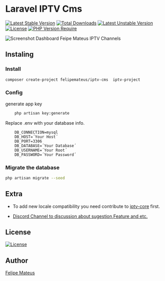 # Laravel IPTV Cms

[![Latest Stable Version](http://poser.pugx.org/felipemateus/iptv-cms/v)](https://packagist.org/packages/felipemateus/iptv-cms)  [![Total Downloads](http://poser.pugx.org/felipemateus/iptv-cms/downloads)](https://packagist.org/packages/felipemateus/iptv-cms)  [![Latest Unstable Version](http://poser.pugx.org/felipemateus/iptv-cms/v/unstable)](https://packagist.org/packages/felipemateus/iptv-cms)  [![License](http://poser.pugx.org/felipemateus/iptv-cms/license)](https://packagist.org/packages/felipemateus/iptv-cms)  [![PHP Version Require](http://poser.pugx.org/felipemateus/iptv-cms/require/php)](https://packagist.org/packages/felipemateus/iptv-cms)

![Screenshot Dashboard Feipe Mateus IPTV Channels](/.github/screenshots/dashboard.png?raw=true)

## Instaling


### Install

```bash
composer create-project felipemateus/iptv-cms  iptv-project
```

### Config

generate  app key

```bash
    php artisan key:generate
```

Replace  .env with your database info.

```env
    DB_CONNECTION=mysql
    DB_HOST=´Your Host´
    DB_PORT=3306
    DB_DATABASE=´Your Database´
    DB_USERNAME=´Your Root´
    DB_PASSWORD=´Your Password´
```

### Migrate the database

```bash
php artisan migrate --seed
```

## Extra

- To add new locale compatibility you need contribute to [iptv-core](https://github.com/eufelipemateus/laravel-iptv-core/blob/main/src/Helpes/Locale.php) first.

- [Discord Channel to discussion about sugestion,Feature and etc.](https://discord.com/channels/885888529845076078/953528360615690270)

## License

[![License](http://poser.pugx.org/felipemateus/iptv-cms/license)](https://packagist.org/packages/felipemateus/iptv-cms)

## Author

[Felipe Mateus](https://felipemateus.com)
